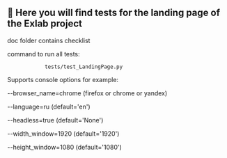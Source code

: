 ## 🌈 Here you will find tests for the landing page of the Exlab project

doc folder contains checklist

command to run all tests:

                tests/test_LandingPage.py



Supports console options for example:

--browser_name=chrome (firefox or chrome or yandex)

--language=ru (default='en')

--headless=true (default='None')

--width_window=1920 (default='1920')

--height_window=1080 (default='1080')
 
